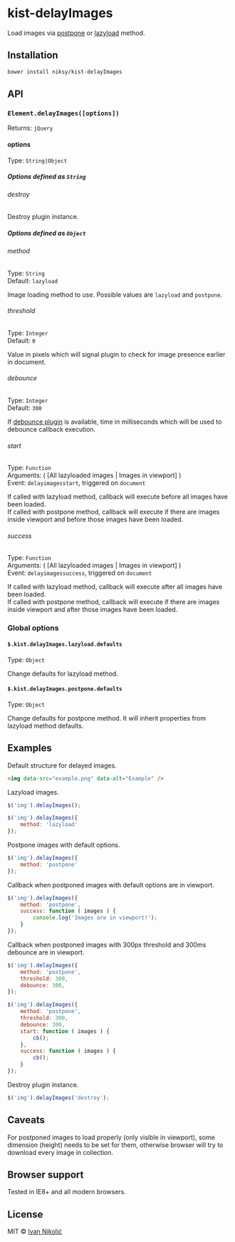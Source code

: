 # kist-delayImages

Load images via [postpone](https://dvcs.w3.org/hg/webperf/raw-file/tip/specs/ResourcePriorities/Overview.html#attr-postpone) or [lazyload](https://dvcs.w3.org/hg/webperf/raw-file/tip/specs/ResourcePriorities/Overview.html#attr-lazyload) method.

## Installation

```sh
bower install niksy/kist-delayImages
```

## API

### `Element.delayImages([options])`

Returns: `jQuery`

#### options

Type: `String|Object`

##### Options defined as `String`

###### destroy

Destroy plugin instance.

##### Options defined as `Object`

###### method

Type: `String`  
Default: `lazyload`

Image loading method to use. Possible values are `lazyload` and `postpone`.

###### threshold

Type: `Integer`  
Default: `0`

Value in pixels which will signal plugin to check for image presence earlier in document.

###### debounce

Type: `Integer`  
Default: `300`

If [debounce plugin](https://github.com/niksy/jquery-throttle-debounce) is available, time in milliseconds which will be used to debounce callback execution.

###### start

Type: `Function`  
Arguments: ( [All lazyloaded images | Images in viewport] )  
Event: `delayimagesstart`, triggered on `document`

If called with lazyload method, callback will execute before all images have been loaded.  
If called with postpone method, callback will execute if there are images inside viewport and before those images have been loaded.

###### success

Type: `Function`  
Arguments: ( [All lazyloaded images | Images in viewport] )  
Event: `delayimagessuccess`, triggered on `document`

If called with lazyload method, callback will execute after all images have been loaded.  
If called with postpone method, callback will execute if there are images inside viewport and after those images have been loaded.

### Global options

#### `$.kist.delayImages.lazyload.defaults`

Type: `Object`

Change defaults for lazyload method.

#### `$.kist.delayImages.postpone.defaults`

Type: `Object`

Change defaults for postpone method. It will inherit properties from lazyload method defaults.

## Examples

Default structure for delayed images.

```html
<img data-src="example.png" data-alt="Example" />
```

Lazyload images.

```js
$('img').delayImages();

$('img').delayImages({
	method: 'lazyload'
});
```

Postpone images with default options.

```js
$('img').delayImages({
	method: 'postpone'
});
```

Callback when postponed images with default options are in viewport.

```js
$('img').delayImages({
	method: 'postpone',
	success: function ( images ) {
		console.log('Images are in viewport!');
	}
});
```

Callback when postponed images with 300px threshold and 300ms debounce are in viewport.

```js
$('img').delayImages({
	method: 'postpone',
	threshold: 300,
	debounce: 300,
});

$('img').delayImages({
	method: 'postpone',
	threshold: 300,
	debounce: 300,
	start: function ( images ) {
		cb();
	},
	success: function ( images ) {
		cb();
	}
});
```

Destroy plugin instance.

```js
$('img').delayImages('destroy');
```

## Caveats

For postponed images to load properly (only visible in viewport), some dimension 
(height) needs to be set for them, otherwise browser will try to download every
image in collection.

## Browser support

Tested in IE8+ and all modern browsers.

## License

MIT © [Ivan Nikolić](http://ivannikolic.com)
